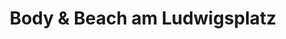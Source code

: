 ---
title: "Body & Beach am Ludwigsplatz"
url: /karlsruhe/body-und-beach-am-ludwigsplatz/
shop: Kleidung
---
